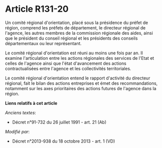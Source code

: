 # Article R131-20

Un comité régional d'orientation, placé sous la présidence du préfet de région, comprend les préfets de département, le
directeur régional de l'agence, les autres membres de la commission régionale des aides, ainsi que le président du conseil
régional et les présidents des conseils départementaux ou leur représentant. 

Le comité régional d'orientation est réuni au moins une fois par an. Il examine l'articulation entre les actions régionales
des services de l'Etat et celles de l'agence ainsi que l'état d'avancement des actions contractualisées entre l'agence et les
collectivités territoriales. 

Le comité régional d'orientation entend le rapport d'activité du directeur régional, fait le bilan des actions entreprises et
émet des recommandations, notamment sur les axes prioritaires des actions futures de l'agence dans la région.

**Liens relatifs à cet article**

_Anciens textes_:

  - Décret n°91-732 du 26 juillet 1991 - art. 21 (Ab)

_Modifié par_:

  - Décret n°2013-938 du 18 octobre 2013 - art. 1 (VD)
